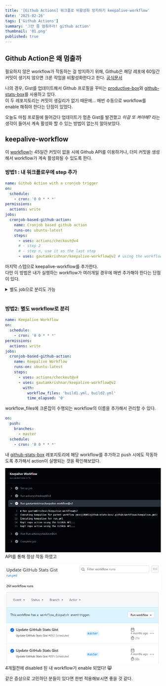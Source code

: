 ```yaml
---
title: '[Github Actions] 워크플로 비활성화 방지하기 keepalive-workflow'
date: '2025-02-26'
tags: ['Github Actions']
summary: '그만 좀 멈춰주라! github action'
thumbnail: '01.png'
published: true
---
```


## Github Action은 왜 멈출까

필요하지 않은 workflow가 작동하는 걸 방지하기 위해, Github은 해당 레포에 60일간 커밋이 생기지 않으면 크론 작업을 비활성화한다고 한다. [공식문서](https://docs.github.com/ko/actions/managing-workflow-runs-and-deployments/managing-workflow-runs/disabling-and-enabling-a-workflow)

나의 경우, Gist를 업데이트해서 Github 프로필을 꾸미는 [productive-box](https://github.com/techinpark/productive-box)와 [github-stats-box](https://github.com/bokub/github-stats-box)를 사용하고 있다.  
이 두 레포지토리는 커밋이 생길리가 없기 때문에... 매번 수동으로 workflow를 enable 해줘야 한다는 단점이 있었다.

오늘도 마침 프로필에 들어갔다 업데이트가 멈춘 Gist를 발견했고 _이걸 또 켜야해?_ 라는 생각이 들어서 계속 활성화 할 수 있는 방법이 없는지 알아보았다.

## keepalive-workflow

이 [workflow](https://github.com/gautamkrishnar/keepalive-workflow)는 45일간 커밋이 없을 시에 Github API를 이용하거나, 더미 커밋을 생성해서 workflow가 계속 활성화될 수 있도록 한다.

### 방법1 : 내 워크플로우에 step 추가

```yml
name: Github Action with a cronjob trigger
on:
  schedule:
    - cron: '0 0 * * *'
permissions:
  actions: write
jobs:
  cronjob-based-github-action:
    name: Cronjob based github action
    runs-on: ubuntu-latest
    steps:
      - uses: actions/checkout@v4
      # - step 2
      # - step n, use it as the last step
      - uses: gautamkrishnar/keepalive-workflow@v2 # using the workflow with default settings
```

마지막 스텝으로 keepalive-workflow를 추가한다.  
다만 이 방법은 내가 실행하는 workflow가 여러개일 경우에 매번 추가해야 한다는 단점이 있다.

<details>
<summary>별도 job으로 분리도 가능</summary>

```yml
name: Github Action with a cronjob trigger
on:
  schedule:
    - cron: '0 0 * * *'
jobs:
  main-job:
    name: Main Job
    runs-on: ubuntu-latest
    steps:
      - uses: actions/checkout@v4
      # - step1
      # - step 2
      # - Step N
  keepalive-job:
    name: Keepalive Workflow
    runs-on: ubuntu-latest
    permissions:
      actions: write
    steps:
      - uses: actions/checkout@v4
      - uses: gautamkrishnar/keepalive-workflow@v2
```

</details>
<br>

### 방법2: 별도 workflow로 분리

```yml
name: Keepalive Workflow
on:
  schedule:
    - cron: '0 0 * * *'
permissions:
  actions: write
jobs:
  cronjob-based-github-action:
    name: Keepalive Workflow
    runs-on: ubuntu-latest
    steps:
      - uses: actions/checkout@v4
      - uses: gautamkrishnar/keepalive-workflow@v2
        with:
          workflow_files: 'build1.yml, build2.yml'
          time_elapsed: '0'
```

workflow_files에 크론잡이 수행되는 workflow의 이름을 추가해서 관리할 수 있다.

```yml
on:
  push:
    branches:
      - master
  schedule:
    - cron: '0 0 * * *'
```

내 [github-stats-box](https://github.com/minjj0905/github-stats-box) 레포지토리에 해당 workflow를 추가하고 push 시에도 작동하도록 추가해서 action이 실행되는 것을 확인해보았다.

![](02.png)  
API를 통해 정상 작동 하였고

![](03.png)  
4개월전에 disabled 된 내 workflow가 enable 되었다! 😸

같은 증상으로 고민하던 분들이 있다면 한번 적용해보시면 좋을 것 같다.
